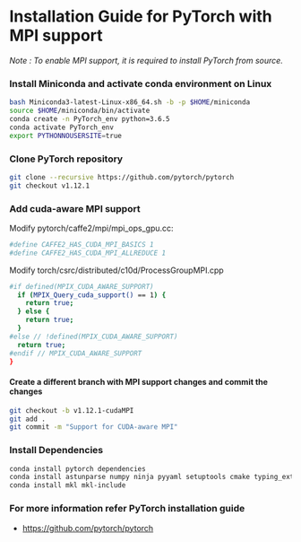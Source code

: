 # Installation Guide for PyTorch with MPI support

*Note : To enable MPI support, it is required to install PyTorch from source.*</br>

### Install Miniconda and activate conda environment on Linux

```bash
bash Miniconda3-latest-Linux-x86_64.sh -b -p $HOME/miniconda
source $HOME/miniconda/bin/activate
conda create -n PyTorch_env python=3.6.5
conda activate PyTorch_env
export PYTHONNOUSERSITE=true
```

### Clone PyTorch repository
```bash
git clone --recursive https://github.com/pytorch/pytorch
git checkout v1.12.1
```

### Add cuda-aware MPI support
Modify pytorch/caffe2/mpi/mpi_ops_gpu.cc:
```bash
#define CAFFE2_HAS_CUDA_MPI_BASICS 1
#define CAFFE2_HAS_CUDA_MPI_ALLREDUCE 1
```

Modify torch/csrc/distributed/c10d/ProcessGroupMPI.cpp
```bash
#if defined(MPIX_CUDA_AWARE_SUPPORT)
  if (MPIX_Query_cuda_support() == 1) {
    return true;
  } else {
    return true;
  }
#else // !defined(MPIX_CUDA_AWARE_SUPPORT)
  return true;
#endif // MPIX_CUDA_AWARE_SUPPORT
}
```

#### Create a different branch with MPI support changes and commit the changes

```bash
git checkout -b v1.12.1-cudaMPI
git add .
git commit -m "Support for CUDA-aware MPI"
```

### Install Dependencies
```bash
conda install pytorch dependencies 
conda install astunparse numpy ninja pyyaml setuptools cmake typing_extensions six requests dataclasses
conda install mkl mkl-include

```
### For more information refer PyTorch installation guide 
- https://github.com/pytorch/pytorch
